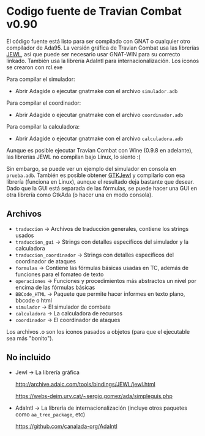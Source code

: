 # Codigo fuente de Travian Combat v0.90

El código fuente está listo para ser compilado con GNAT o cualquier otro compilador de Ada95.
La versión gráfica de Travian Combat usa las librerías [JEWL](http://archive.adaic.com/tools/bindings/JEWL/jewl.html 
), así que puede ser necesario usar GNAT-WIN para su correcto linkado.
También usa la librería AdaIntl para internacionalización.
Los iconos se crearon con rcl.exe

Para compilar el simulador:
- Abrir Adagide o ejecutar gnatmake con el archivo `simulador.adb`

Para compilar el coordinador:
- Abrir Adagide o ejecutar gnatmake con el archivo `coordinador.adb`

Para compilar la calculadora:
- Abrir Adagide o ejecutar gnatmake con el archivo `calculadora.adb`

Aunque es posible ejecutar Travian Combat con Wine (0.9.8 en adelante), 
las librerías JEWL no compilan bajo Linux, lo siento :(

Sin embargo, se puede ver un ejemplo del simulador en consola en `prueba.adb`.
También es posible obtener [GTKJewl](https://webs-deim.urv.cat/~sergio.gomez/ada/simpleguis.php) y compilarlo con esa librería (funciona en Linux), 
aunque el resultado deja bastante que desear.
Dado que la GUI está separada de las fórmulas, se puede hacer una GUI en otra librería como GtkAda (o hacer una en modo consola).


## Archivos
* `traduccion` -> Archivos de traducción generales, contiene los strings usados
* `traduccion_gui` -> Strings con detalles específicos del simulador y la calculadora
* `traduccion_coordinador` -> Strings con detalles específicos del coordinador de ataques
* `formulas` -> Contiene las fórmulas básicas usadas en TC, además de funciones para el  fomateo de texto
* `operaciones` -> Funciones y procedimientos más abstractos un nivel por encima de las fórmulas básicas
* `BBCode_HTML` -> Paquete que permite hacer informes en texto plano, bbcode o html
* `simulador` -> El simulador de combate
* `calculadora` -> La calculadora de recursos
* `coordinador` -> El coordinador de ataques

Los archivos .o son los iconos pasados a objetos (para que el ejecutable sea más "bonito").

## No incluido
* Jewl -> La librería gráfica

  http://archive.adaic.com/tools/bindings/JEWL/jewl.html

  https://webs-deim.urv.cat/~sergio.gomez/ada/simpleguis.php 

* AdaIntl -> La librería de internacionalización (incluye otros paquetes como `aa_tree_package`, etc)

  https://github.com/canalada-org/AdaIntl
